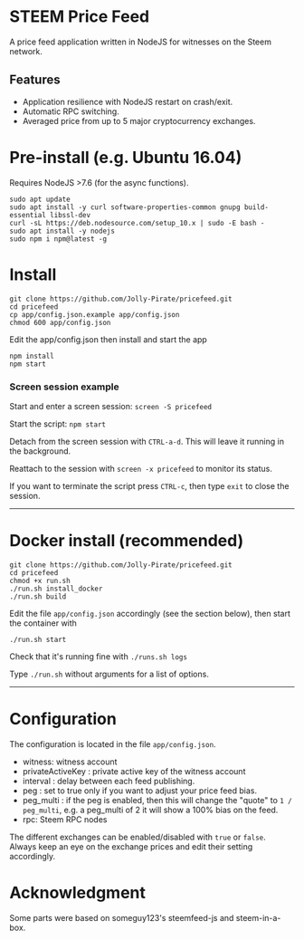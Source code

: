 # STEEM Price Feed
A price feed application written in NodeJS for witnesses on the Steem network.

## Features
- Application resilience with NodeJS restart on crash/exit.
- Automatic RPC switching.
- Averaged price from up to 5 major cryptocurrency exchanges.

# Pre-install (e.g. Ubuntu 16.04)
Requires NodeJS >7.6 (for the async functions).
```
sudo apt update
sudo apt install -y curl software-properties-common gnupg build-essential libssl-dev
curl -sL https://deb.nodesource.com/setup_10.x | sudo -E bash -
sudo apt install -y nodejs
sudo npm i npm@latest -g
```

# Install
```
git clone https://github.com/Jolly-Pirate/pricefeed.git
cd pricefeed
cp app/config.json.example app/config.json
chmod 600 app/config.json
```

Edit the app/config.json then install and start the app
```
npm install
npm start
```

### Screen session example
Start and enter a screen session: `screen -S pricefeed`

Start the script: `npm start`

Detach from the screen session with `CTRL-a-d`. This will leave it running in the background.

Reattach to the session with `screen -x pricefeed` to monitor its status. 

If you want to terminate the script press `CTRL-c`, then type `exit` to close the session.

---

# Docker install (recommended)
```
git clone https://github.com/Jolly-Pirate/pricefeed.git
cd pricefeed
chmod +x run.sh
./run.sh install_docker
./run.sh build
```
Edit the file `app/config.json` accordingly (see the section below), then start the container with
```
./run.sh start
```

Check that it's running fine with `./runs.sh logs`

Type `./run.sh` without arguments for a list of options.

---

# Configuration
The configuration is located in the file `app/config.json`.

- witness: witness account
- privateActiveKey : private active key of the witness account
- interval : delay between each feed publishing.
- peg : set to true only if you want to adjust your price feed bias.
- peg_multi : if the peg is enabled, then this will change the "quote" to `1 / peg_multi`, e.g. a peg_multi of 2 it will show a 100% bias on the feed.
- rpc: Steem RPC nodes

The different exchanges can be enabled/disabled with `true` or `false`. Always keep an eye on the exchange prices and edit their setting accordingly.

# Acknowledgment
Some parts were based on someguy123's steemfeed-js and steem-in-a-box.

